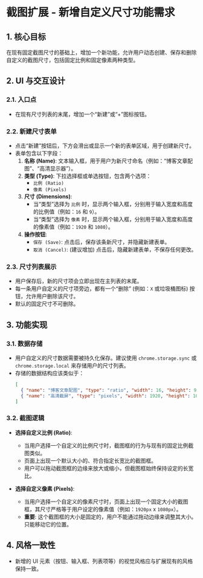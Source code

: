 # 截图扩展 - 新增自定义尺寸功能需求

## 1. 核心目标

在现有固定截图尺寸的基础上，增加一个新功能，允许用户动态创建、保存和删除自定义的截图尺寸，包括固定比例和固定像素两种类型。

## 2. UI 与交互设计

### 2.1. 入口点

- 在现有尺寸列表的末尾，增加一个“新建”或“+”图标按钮。

### 2.2. 新建尺寸表单

- 点击“新建”按钮后，下方会滑出或显示一个新的表单区域，用于创建新尺寸。
- 表单包含以下字段：
    1.  **名称 (Name)**: 文本输入框，用于用户为新尺寸命名（例如：“博客文章配图”、“高清显示器”）。
    2.  **类型 (Type)**: 下拉选择框或单选按钮，包含两个选项：
        -   `比例 (Ratio)`
        -   `像素 (Pixels)`
    3.  **尺寸 (Dimensions)**:
        -   当“类型”选择为 `比例` 时，显示两个输入框，分别用于输入宽度和高度的比例值（例如：`16` 和 `9`）。
        -   当“类型”选择为 `像素` 时，显示两个输入框，分别用于输入宽度和高度的像素值（例如：`1920` 和 `1080`）。
    4.  **操作按钮**:
        -   `保存 (Save)`: 点击后，保存该条新尺寸，并隐藏新建表单。
        -   `取消 (Cancel)`: (建议增加) 点击后，隐藏新建表单，不保存任何更改。

### 2.3. 尺寸列表展示

- 用户保存后，新的尺寸项会立即出现在主列表的末尾。
- 每一条用户自定义的尺寸项旁边，都有一个“删除” (例如：`X` 或垃圾桶图标) 按钮，允许用户删除该尺寸。
- 默认的固定尺寸不可删除。

## 3. 功能实现

### 3.1. 数据存储

- 用户自定义的尺寸数据需要被持久化保存。建议使用 `chrome.storage.sync` 或 `chrome.storage.local` 来存储用户的尺寸列表。
- 存储的数据结构应该类似于：
  ```json
  [
    { "name": "博客文章配图", "type": "ratio", "width": 16, "height": 9 },
    { "name": "高清截屏", "type": "pixels", "width": 1920, "height": 1080 }
  ]
  ```

### 3.2. 截图逻辑

- **选择自定义比例 (Ratio)**:
    - 当用户选择一个自定义的比例尺寸时，截图框的行为与现有的固定比例截图类似。
    - 页面上出现一个默认大小的、符合指定长宽比的截图框。
    - 用户可以拖动截图框的边缘来放大或缩小，但截图框始终保持设定的长宽比。

- **选择自定义像素 (Pixels)**:
    - 当用户选择一个自定义的像素尺寸时，页面上出现一个固定大小的截图框，其尺寸严格等于用户设定的像素值（例如：`1920px` x `1080px`）。
    - **重要**: 这个截图框的大小是固定的，用户不能通过拖动边缘来调整其大小。只能移动它的位置。

## 4. 风格一致性

- 新增的 UI 元素（按钮、输入框、列表项等）的视觉风格应与扩展现有的风格保持一致。
